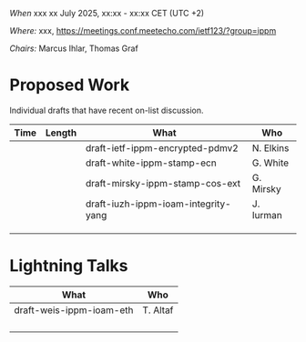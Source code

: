 *When*   xxx xx July 2025, xx:xx - xx:xx CET (UTC +2)

*Where:*  xxx, https://meetings.conf.meetecho.com/ietf123/?group=ippm

*Chairs:* Marcus Ihlar, Thomas Graf

# Proposed Work

Individual drafts that have recent on-list discussion.

| Time    | Length | What                                        | Who          |
|---------|--------|---------------------------------------------|--------------|
|         |        | draft-ietf-ippm-encrypted-pdmv2             | N. Elkins    |
|         |        | draft-white-ippm-stamp-ecn               	 | G. White     |
|         |        | draft-mirsky-ippm-stamp-cos-ext           	 | G. Mirsky    |
|         |        | draft-iuzh-ippm-ioam-integrity-yang         | J. Iurman    |
|         |        |                                             |              |
|         |        |                                             |              |
|         |        |                                             |              |


# Lightning Talks

| What                                            | Who          |
|-------------------------------------------------|--------------|
| draft-weis-ippm-ioam-eth                        | T. Altaf     |
|                                                 |              |
|                                                 |              |
|                                                 |              |
|                                                 |              |
